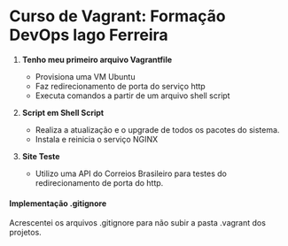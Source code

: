 # Curso de Vagrant: Formação DevOps Iago Ferreira

1. **Tenho meu primeiro arquivo Vagrantfile**
    - Provisiona uma VM Ubuntu
    - Faz redirecionamento de porta do serviço http
    - Executa comandos a partir de um arquivo shell script

2. **Script em Shell Script**
    - Realiza a atualização e o upgrade de todos os pacotes do sistema.
    - Instala e reinicia o serviço NGINX

3. **Site Teste**
    - Utilizo uma API do Correios Brasileiro para testes do redirecionamento de porta do http.

#### Implementação .gitignore

Acrescentei os arquivos .gitignore para não subir a pasta .vagrant dos projetos.